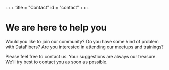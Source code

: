 +++
title = "Contact"
id = "contact"
+++

# We are here to help you

Would you like to join our community? Do you have some kind of problem with DataFibers? Are you interested in attending our meetups and trainings? 

Please feel free to contact us. Your suggestions are always our treasure. We'll try best to contact you as soon as possible.
